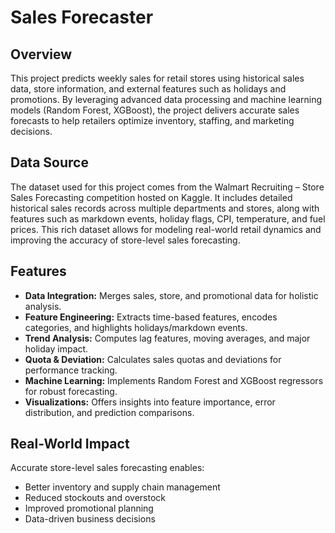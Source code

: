 # Sales Forecaster

## Overview

This project predicts weekly sales for retail stores using historical sales data, store information, and external features such as holidays and promotions. By leveraging advanced data processing and machine learning models (Random Forest, XGBoost), the project delivers accurate sales forecasts to help retailers optimize inventory, staffing, and marketing decisions.

## Data Source

The dataset used for this project comes from the Walmart Recruiting – Store Sales Forecasting competition hosted on Kaggle. It includes detailed historical sales records across multiple departments and stores, along with features such as markdown events, holiday flags, CPI, temperature, and fuel prices. This rich dataset allows for modeling real-world retail dynamics and improving the accuracy of store-level sales forecasting.

## Features

- **Data Integration:** Merges sales, store, and promotional data for holistic analysis.
- **Feature Engineering:** Extracts time-based features, encodes categories, and highlights holidays/markdown events.
- **Trend Analysis:** Computes lag features, moving averages, and major holiday impact.
- **Quota & Deviation:** Calculates sales quotas and deviations for performance tracking.
- **Machine Learning:** Implements Random Forest and XGBoost regressors for robust forecasting.
- **Visualizations:** Offers insights into feature importance, error distribution, and prediction comparisons.

## Real-World Impact

Accurate store-level sales forecasting enables:
- Better inventory and supply chain management
- Reduced stockouts and overstock
- Improved promotional planning
- Data-driven business decisions
